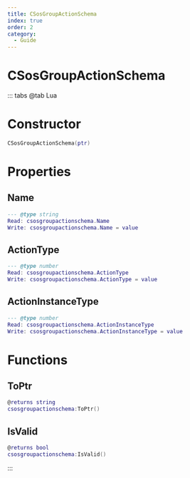 ```yaml
---
title: CSosGroupActionSchema
index: true
order: 2
category:
  - Guide
---
```


# CSosGroupActionSchema

::: tabs
@tab Lua
# Constructor
```lua
CSosGroupActionSchema(ptr)
```
# Properties
## Name 
```lua
--- @type string
Read: csosgroupactionschema.Name
Write: csosgroupactionschema.Name = value
```
## ActionType 
```lua
--- @type number
Read: csosgroupactionschema.ActionType
Write: csosgroupactionschema.ActionType = value
```
## ActionInstanceType 
```lua
--- @type number
Read: csosgroupactionschema.ActionInstanceType
Write: csosgroupactionschema.ActionInstanceType = value
```
# Functions
## ToPtr
```lua
@returns string
csosgroupactionschema:ToPtr()
```
## IsValid
```lua
@returns bool
csosgroupactionschema:IsValid()
```

:::